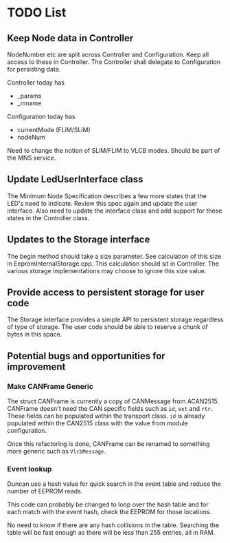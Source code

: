 # TODO List

## Keep Node data in Controller
NodeNumber etc are split across Controller and Configuration. 
Keep all access to these in Controller. 
The Controller shall delegate to Configuration for persisting data.

Controller today has
* _params
* _mname

Configuration today has
* currentMode (FLiM/SLiM)
* nodeNum

Need to change the notion of SLiM/FLiM to VLCB modes.
Should be part of the MNS service.

## Update LedUserInterface class
The Minimum Node Specification describes a few more states that the LED's need to indicate. 
Review this spec again and update the user interface. 
Also need to update the interface class and add support for these states in the Controller class.

## Updates to the Storage interface
The begin method should take a size parameter. 
See calculation of this size in EepromInternalStorage.cpp. 
This calculation should sit in Controller. 
The various storage implementations may choose to ignore this size value.

## Provide access to persistent storage for user code
The Storage interface provides a simple API to persistent storage regardless of
type of storage. 
The user code should be able to reserve a chunk of bytes in this space.

## Potential bugs and opportunities for improvement

### Make CANFrame Generic
The struct CANFrame is currently a copy of CANMessage from ACAN2515. 
CANFrame doesn't need the CAN specific fields such as ```id```, ```ext``` and ```rtr```.
These fields can be populated within the transport class.
```id``` is already populated within the CAN2515 class with the value from module configuration.

Once this refactoring is done, CANFrame can be renamed to something more generic
such as ```VlcbMessage```.

### Event lookup
Duncan use a hash value for quick search in the event table and reduce the 
number of EEPROM reads.

This code can probably be changed to loop over the hash table and for each
match with the event hash, check the EEPROM for those locations.

No need to know if there are any hash collisions in the table. 
Searching the table will be fast enough as there will be less than 255 entries, all in RAM.
